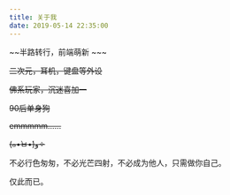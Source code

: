 ```yaml
---
title: 关于我
date: 2019-05-14 22:35:00
---
```


~~半路转行，前端萌新 ~~~

~~二次元，耳机，键盘等外设~~ 

~~佛系玩家，沉迷喜加一~~

~~90后单身狗~~

~~emmmmm…...~~

~~(๑•̀ㅂ•́)و✧~~

不必行色匆匆，不必光芒四射，不必成为他人，只需做你自己。

仅此而已。





